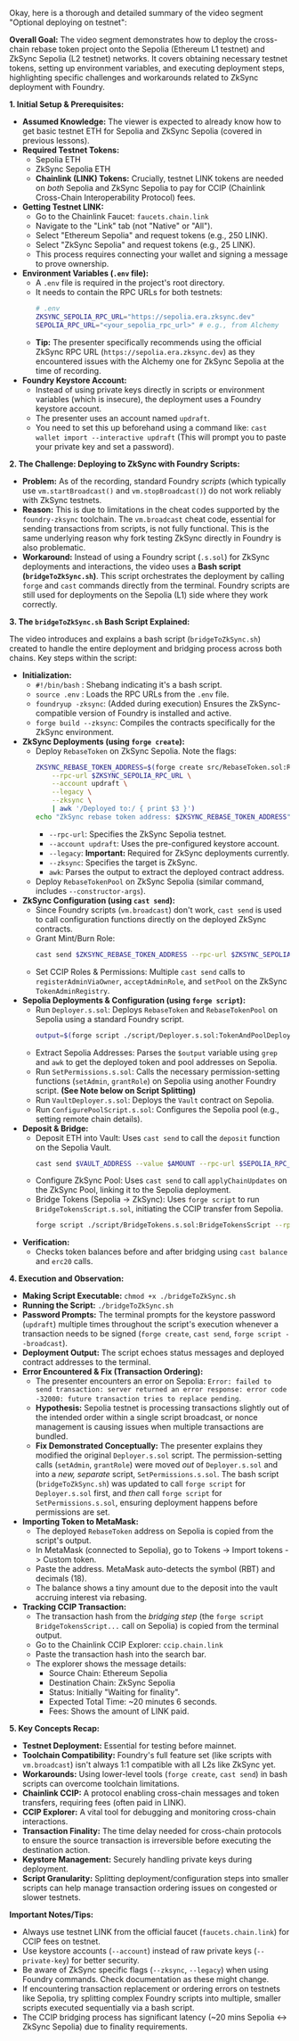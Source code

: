 Okay, here is a thorough and detailed summary of the video segment "Optional deploying on testnet":

**Overall Goal:**
The video segment demonstrates how to deploy the cross-chain rebase token project onto the Sepolia (Ethereum L1 testnet) and ZkSync Sepolia (L2 testnet) networks. It covers obtaining necessary testnet tokens, setting up environment variables, and executing deployment steps, highlighting specific challenges and workarounds related to ZkSync deployment with Foundry.

**1. Initial Setup & Prerequisites:**

*   **Assumed Knowledge:** The viewer is expected to already know how to get basic testnet ETH for Sepolia and ZkSync Sepolia (covered in previous lessons).
*   **Required Testnet Tokens:**
    *   Sepolia ETH
    *   ZkSync Sepolia ETH
    *   **Chainlink (LINK) Tokens:** Crucially, testnet LINK tokens are needed on *both* Sepolia and ZkSync Sepolia to pay for CCIP (Chainlink Cross-Chain Interoperability Protocol) fees.
*   **Getting Testnet LINK:**
    *   Go to the Chainlink Faucet: `faucets.chain.link`
    *   Navigate to the "Link" tab (not "Native" or "All").
    *   Select "Ethereum Sepolia" and request tokens (e.g., 250 LINK).
    *   Select "ZkSync Sepolia" and request tokens (e.g., 25 LINK).
    *   This process requires connecting your wallet and signing a message to prove ownership.
*   **Environment Variables (`.env` file):**
    *   A `.env` file is required in the project's root directory.
    *   It needs to contain the RPC URLs for both testnets:
        ```bash
        # .env
        ZKSYNC_SEPOLIA_RPC_URL="https://sepolia.era.zksync.dev"
        SEPOLIA_RPC_URL="<your_sepolia_rpc_url>" # e.g., from Alchemy
        ```
    *   **Tip:** The presenter specifically recommends using the official ZkSync RPC URL (`https://sepolia.era.zksync.dev`) as they encountered issues with the Alchemy one for ZkSync Sepolia at the time of recording.
*   **Foundry Keystore Account:**
    *   Instead of using private keys directly in scripts or environment variables (which is insecure), the deployment uses a Foundry keystore account.
    *   The presenter uses an account named `updraft`.
    *   You need to set this up beforehand using a command like: `cast wallet import --interactive updraft` (This will prompt you to paste your private key and set a password).

**2. The Challenge: Deploying to ZkSync with Foundry Scripts:**

*   **Problem:** As of the recording, standard Foundry *scripts* (which typically use `vm.startBroadcast()` and `vm.stopBroadcast()`) do not work reliably with ZkSync testnets.
*   **Reason:** This is due to limitations in the cheat codes supported by the `foundry-zksync` toolchain. The `vm.broadcast` cheat code, essential for sending transactions from scripts, is not fully functional. This is the same underlying reason why fork testing ZkSync directly in Foundry is also problematic.
*   **Workaround:** Instead of using a Foundry script (`.s.sol`) for ZkSync deployments and interactions, the video uses a **Bash script (`bridgeToZkSync.sh`)**. This script orchestrates the deployment by calling `forge` and `cast` commands directly from the terminal. Foundry scripts are still used for deployments on the Sepolia (L1) side where they work correctly.

**3. The `bridgeToZkSync.sh` Bash Script Explained:**

The video introduces and explains a bash script (`bridgeToZkSync.sh`) created to handle the entire deployment and bridging process across both chains. Key steps within the script:

*   **Initialization:**
    *   `#!/bin/bash` : Shebang indicating it's a bash script.
    *   `source .env` : Loads the RPC URLs from the `.env` file.
    *   `foundryup -zksync`: (Added during execution) Ensures the ZkSync-compatible version of Foundry is installed and active.
    *   `forge build --zksync`: Compiles the contracts specifically for the ZkSync environment.
*   **ZkSync Deployments (using `forge create`):**
    *   Deploy `RebaseToken` on ZkSync Sepolia. Note the flags:
        ```bash
        ZKSYNC_REBASE_TOKEN_ADDRESS=$(forge create src/RebaseToken.sol:RebaseToken \
            --rpc-url $ZKSYNC_SEPOLIA_RPC_URL \
            --account updraft \
            --legacy \
            --zksync \
            | awk '/Deployed to:/ { print $3 }')
        echo "ZkSync rebase token address: $ZKSYNC_REBASE_TOKEN_ADDRESS"
        ```
        *   `--rpc-url`: Specifies the ZkSync Sepolia testnet.
        *   `--account updraft`: Uses the pre-configured keystore account.
        *   `--legacy`: **Important:** Required for ZkSync deployments currently.
        *   `--zksync`: Specifies the target is ZkSync.
        *   `awk`: Parses the output to extract the deployed contract address.
    *   Deploy `RebaseTokenPool` on ZkSync Sepolia (similar command, includes `--constructor-args`).
*   **ZkSync Configuration (using `cast send`):**
    *   Since Foundry scripts (`vm.broadcast`) don't work, `cast send` is used to call configuration functions directly on the deployed ZkSync contracts.
    *   Grant Mint/Burn Role:
        ```bash
        cast send $ZKSYNC_REBASE_TOKEN_ADDRESS --rpc-url $ZKSYNC_SEPOLIA_RPC_URL --account updraft "grantMintAndBurnRole(address)" $ZKSYNC_POOL_ADDRESS
        ```
    *   Set CCIP Roles & Permissions: Multiple `cast send` calls to `registerAdminViaOwner`, `acceptAdminRole`, and `setPool` on the ZkSync `TokenAdminRegistry`.
*   **Sepolia Deployments & Configuration (using `forge script`):**
    *   Run `Deployer.s.sol`: Deploys `RebaseToken` and `RebaseTokenPool` on Sepolia using a standard Foundry script.
        ```bash
        output=$(forge script ./script/Deployer.s.sol:TokenAndPoolDeployer --rpc-url $SEPOLIA_RPC_URL --account updraft --broadcast)
        ```
    *   Extract Sepolia Addresses: Parses the `$output` variable using `grep` and `awk` to get the deployed token and pool addresses on Sepolia.
    *   Run `SetPermissions.s.sol`: Calls the necessary permission-setting functions (`setAdmin`, `grantRole`) on Sepolia using another Foundry script. **(See Note below on Script Splitting)**
    *   Run `VaultDeployer.s.sol`: Deploys the `Vault` contract on Sepolia.
    *   Run `ConfigurePoolScript.s.sol`: Configures the Sepolia pool (e.g., setting remote chain details).
*   **Deposit & Bridge:**
    *   Deposit ETH into Vault: Uses `cast send` to call the `deposit` function on the Sepolia Vault.
        ```bash
        cast send $VAULT_ADDRESS --value $AMOUNT --rpc-url $SEPOLIA_RPC_URL --account updraft "deposit()"
        ```
    *   Configure ZkSync Pool: Uses `cast send` to call `applyChainUpdates` on the ZkSync Pool, linking it to the Sepolia deployment.
    *   Bridge Tokens (Sepolia -> ZkSync): Uses `forge script` to run `BridgeTokensScript.s.sol`, initiating the CCIP transfer from Sepolia.
        ```bash
        forge script ./script/BridgeTokens.s.sol:BridgeTokensScript --rpc-url $SEPOLIA_RPC_URL --account updraft --broadcast --sig "run(...)" <arguments...>
        ```
*   **Verification:**
    *   Checks token balances before and after bridging using `cast balance` and `erc20` calls.

**4. Execution and Observation:**

*   **Making Script Executable:** `chmod +x ./bridgeToZkSync.sh`
*   **Running the Script:** `./bridgeToZkSync.sh`
*   **Password Prompts:** The terminal prompts for the keystore password (`updraft`) multiple times throughout the script's execution whenever a transaction needs to be signed (`forge create`, `cast send`, `forge script --broadcast`).
*   **Deployment Output:** The script echoes status messages and deployed contract addresses to the terminal.
*   **Error Encountered & Fix (Transaction Ordering):**
    *   The presenter encounters an error on Sepolia: `Error: failed to send transaction: server returned an error response: error code -32000: future transaction tries to replace pending`.
    *   **Hypothesis:** Sepolia testnet is processing transactions slightly out of the intended order within a single script broadcast, or nonce management is causing issues when multiple transactions are bundled.
    *   **Fix Demonstrated Conceptually:** The presenter explains they modified the original `Deployer.s.sol` script. The permission-setting calls (`setAdmin`, `grantRole`) were moved *out* of `Deployer.s.sol` and into a *new, separate* script, `SetPermissions.s.sol`. The bash script (`bridgeToZkSync.sh`) was updated to call `forge script` for `Deployer.s.sol` first, and *then* call `forge script` for `SetPermissions.s.sol`, ensuring deployment happens before permissions are set.
*   **Importing Token to MetaMask:**
    *   The deployed `RebaseToken` address on Sepolia is copied from the script's output.
    *   In MetaMask (connected to Sepolia), go to Tokens -> Import tokens -> Custom token.
    *   Paste the address. MetaMask auto-detects the symbol (RBT) and decimals (18).
    *   The balance shows a tiny amount due to the deposit into the vault accruing interest via rebasing.
*   **Tracking CCIP Transaction:**
    *   The transaction hash from the *bridging step* (the `forge script BridgeTokensScript...` call on Sepolia) is copied from the terminal output.
    *   Go to the Chainlink CCIP Explorer: `ccip.chain.link`
    *   Paste the transaction hash into the search bar.
    *   The explorer shows the message details:
        *   Source Chain: Ethereum Sepolia
        *   Destination Chain: ZkSync Sepolia
        *   Status: Initially "Waiting for finality".
        *   Expected Total Time: ~20 minutes 6 seconds.
        *   Fees: Shows the amount of LINK paid.

**5. Key Concepts Recap:**

*   **Testnet Deployment:** Essential for testing before mainnet.
*   **Toolchain Compatibility:** Foundry's full feature set (like scripts with `vm.broadcast`) isn't always 1:1 compatible with all L2s like ZkSync yet.
*   **Workarounds:** Using lower-level tools (`forge create`, `cast send`) in bash scripts can overcome toolchain limitations.
*   **Chainlink CCIP:** A protocol enabling cross-chain messages and token transfers, requiring fees (often paid in LINK).
*   **CCIP Explorer:** A vital tool for debugging and monitoring cross-chain interactions.
*   **Transaction Finality:** The time delay needed for cross-chain protocols to ensure the source transaction is irreversible before executing the destination action.
*   **Keystore Management:** Securely handling private keys during deployment.
*   **Script Granularity:** Splitting deployment/configuration steps into smaller scripts can help manage transaction ordering issues on congested or slower testnets.

**Important Notes/Tips:**

*   Always use testnet LINK from the official faucet (`faucets.chain.link`) for CCIP fees on testnet.
*   Use keystore accounts (`--account`) instead of raw private keys (`--private-key`) for better security.
*   Be aware of ZkSync specific flags (`--zksync`, `--legacy`) when using Foundry commands. Check documentation as these might change.
*   If encountering transaction replacement or ordering errors on testnets like Sepolia, try splitting complex Foundry scripts into multiple, smaller scripts executed sequentially via a bash script.
*   The CCIP bridging process has significant latency (~20 mins Sepolia <-> ZkSync Sepolia) due to finality requirements.